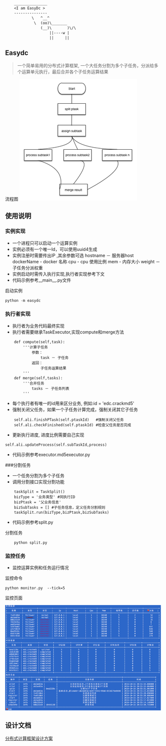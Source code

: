         _______________
        <I am EasyDc >                   
        ---------------                              
                \   ^__^
                 \  (oo)\_______
                    (__)\       )\/\  
                        ||----w |
                        ||     ||


## Easydc
> 一个简单易用的分布式计算框架,
> 一个大任务分割为多个子任务，分派给多个运算单元执行，最后合并各个子任务运算结果

流程图
![流程图](./doc/分布式计算流程.bmp)

## 使用说明

### 实例实现
* 一个进程只可以启动一个运算实例
* 实例必须有一个唯一Id，可以使用uuid4生成
* 实例注册时需要传出IP ,其余参数可选
    hostname － 服务器host
    dockerName - docker 名称 
    cpu  - cpu 使用比例
    mem  - 内存大小
    weight － 子任务分派权重 
* 实例启动时需传入执行实现,执行者实现参考下文
* 代码示例参考__main__.py文件

 启动实例
 ```python
 python -m easydc
 ```

### 执行者实现
* 执行者为业务代码最终实现
* 执行者需要继承TaskExecutor,实现compute和merge方法
```
    def compute(self,task):
        '''计算子任务
            参数：
                task － 子任务
            返回：
                子任务运算结果
        '''
    def merge(self,tasks):
        '''合并任务
            tasks － 子任务列表
        '''
```
* 每个执行者有唯一的id用来区分业务, 例如:id = 'edc.crackmd5'
* 强制关闭父任务，如果一个子任务计算完成，强制关闭其它子任务
```
    self.ali.finishPTask(self.ptaskId)   #强制关闭父任务
    self.ali.checkFinished(self.ptaskId) #检查父任务是否完成
```
* 更新执行进度, 进度比例需要自己实现
```
self.ali.updateProcess(self.subTaskId,process)
```
* 代码示例参考executor.md5executor.py

###分割任务
* 一个任务分割为多个子任务
* 调用分割接口实现分割功能 
```
    taskSplit = TaskSplit()
    bizType = '业务类型' #同执行ID
    bizPtask = '父业务信息' 
    bizSubTasks = [] #子任务信息，定义任务分割规则
    taskSplit.run(bizType,bizPtask,bizSubTasks)
```

* 代码示例参考split.py

分割任务
```
    python split.py
```

### 监控任务
* 监控运算实例和任务运行情况

监控命令
```
python monitor.py  --tick=5
```

监控页面

![监控页面](./doc/edcmonitor.png)

## 设计文档

[分布式计算框架设计方案](https://github.com/golbj2015/easydc/blob/master/doc/%E5%88%86%E5%B8%83%E5%BC%8F%E8%AE%A1%E7%AE%97%E6%A1%86%E6%9E%B6%E8%AE%BE%E8%AE%A1%E6%96%87%E6%A1%A3.md)
